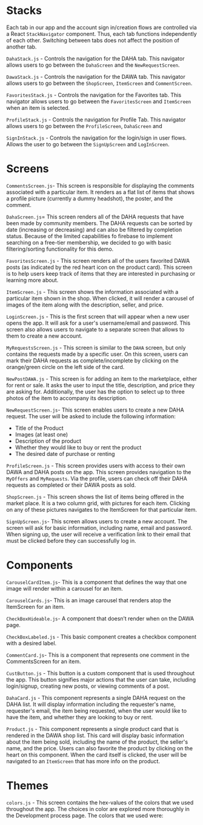 # Stacks 
Each tab in our app and the account sign in/creation flows are controlled via a React `StackNavigator` component. Thus, each tab functions independently of each other. Switching between tabs does not affect the position of another tab. 

`DahaStack.js` - Controls the navigation for the DAHA tab. This navigator allows users to go between the `DahaScreen` and the `NewRequestScreen`. 

`DawaStack.js` - Controls the navigation for the DAWA tab. This navigator allows users to go between the `ShopScreen`, `ItemScreen` and `CommentScreen`. 

`FavoritesStack.js` - Controls the navigation for the Favorites tab. This navigator allows users to go between the `FavoritesScreen` and `ItemScreen` when an item is selected. 

`ProfileStack.js` - Controls the navigation for Profile Tab. This navigator allows users to go between the `ProfileScreen`, `DahaScreen` and 

`SignInStack.js` - Controls the navigation for the login/sign in user flows. Allows the user to go between the `SignUpScreen` and `LogInScreen`. 

# Screens

`CommentsScreen.js`- This screen is responsible for displaying the comments associated with a particular item. It renders as a flat list of items that shows a profile picture (currently a dummy headshot), the poster, and the comment. 

`DahaScreen.js`= This screen renders all of the DAHA requests that have been made by community members. The DAHA requests can be sorted by date (increasing or decreasing) and can also be filtered by completion status. Because of the limited capabilities fo firebase to implement searching on a free-tier membership, we decided to go with basic filtering/sorting functionality for this demo. 

`FavoritesScreen.js` - This screen renders all of the users favorited DAWA posts (as indicated by the red heart icon on the product card). This screen is to help users keep track of items that they are interested in purchasing or learning more about. 

`ItemScreen.js` - This screen shows the information associated with a particular item shown in the shop. When clicked, it will render a carousel of images of the item along with the description, seller, and price. 

`LoginScreen.js` - This is the first screen that will appear when a new user opens the app. It will ask for a user's username/email and password. This screen also allows users to navigate to a separate screen that allows to them to create a new account. 

`MyRequestsScreen.js` - This screen is similar to the `DAHA` screen, but only contains the requests made by a specific user. On this screen, users can mark their DAHA requests as complete/incomplete by clicking on the orange/green circle on the left side of the card. 

`NewPostDAWA.js` - This screen is for adding an item to the marketplace, either for rent or sale. It asks the user to input the title, description, and price they are asking for. Additionally, the user has the option to select up to three photos of the item to accompany its description.

`NewRequestScreen.js`- This screen enables users to create a new DAHA request. The user will be asked to include the following information: 
* Title of the Product
* Images (at least one)
* Description of the product
* Whether they would like to buy or rent the product
* The desired date of purchase or renting

`ProfileScreen.js` - This screen provides users with access to their own DAWA and DAHA posts on the app. This screen provides navigation to the `MyOffers` and `MyRequests`. Via the profile, users can check off their DAHA requests as completed or their DAWA posts as sold. 

`ShopScreen.js` - This screen shows the list of items being offered in the market place. It is a two column grid, with pictures for each item. Clicking on any of these pictures navigates to the ItemScreen for that particular item. 

`SignUpScreen.js`- This screen allows users to create a new account. The screen will ask for basic information, including name, email and password. When signing up, the user will receive a verification link to their email that must be clicked before they can successfully log in. 


# Components

`CarouselCardItem.js`- This is a component that defines the way that one image will render within a carousel for an item. 

`CarouselCards.js`- This is an image carousel that renders atop the ItemScreen for an item. 

`CheckBoxHideable.js`- A component that doesn’t render when on the DAWA page. 

`CheckBoxLabeled.js` - This basic component creates a checkbox component with a desired label. 

`CommentCard.js`- This is a component that represents one comment in the CommentsScreen for an item. 

`CustButton.js` - This button is a custom component that is used throughout the app. This button signifies major actions that the user can take, including login/signup, creating new posts, or viewing comments of a post. 

`DahaCard.js` - This component represents a single DAHA request on the DAHA list. It will display information including the requester's name, requester's email, the item being requested, when the user would like to have the item, and whether they are looking to buy or rent. 

`Product.js` - This component represents a single product card that is rendered in the DAWA shop list. This card will display basic information about the item being sold, including the name of the product, the seller's name, and the price. Users can also favorite the product by clicking on the heart on this component. When the card itself is clicked, the user will be navigated to an `ItemScreen` that has more info on the product. 


# Themes

`colors.js` - This screen contains the hex-values of the colors that we used throughout the app. The choices in color are explored more thoroughly in the Development process page. The colors that we used were: 


